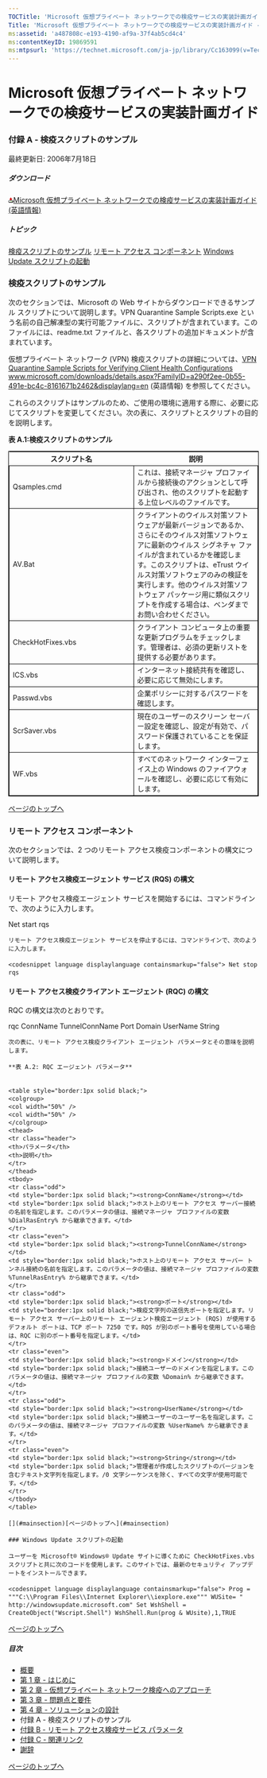 ```yaml
---
TOCTitle: 'Microsoft 仮想プライベート ネットワークでの検疫サービスの実装計画ガイド - 付録 A'
Title: 'Microsoft 仮想プライベート ネットワークでの検疫サービスの実装計画ガイド - 付録 A'
ms:assetid: 'a487808c-e193-4190-af9a-37f4ab5cd4c4'
ms:contentKeyID: 19869591
ms:mtpsurl: 'https://technet.microsoft.com/ja-jp/library/Cc163099(v=TechNet.10)'
---
```


Microsoft 仮想プライベート ネットワークでの検疫サービスの実装計画ガイド
=======================================================================

### 付録 A - 検疫スクリプトのサンプル

最終更新日: 2006年7月18日

##### ダウンロード

[![](images/Cc163099.icon_exe(ja-jp,TechNet.10).gif)Microsoft 仮想プライベート ネットワークでの検疫サービスの実装計画ガイド (英語情報)](http://go.microsoft.com/fwlink/?linkid=41308)

##### トピック

[](#ecaa)[検疫スクリプトのサンプル](#ecaa)
[](#ebaa)[リモート アクセス コンポーネント](#ebaa)
[](#eaaa)[Windows Update スクリプトの起動](#eaaa)

### 検疫スクリプトのサンプル

次のセクションでは、Microsoft の Web サイトからダウンロードできるサンプル スクリプトについて説明します。VPN Quarantine Sample Scripts.exe という名前の自己解凍型の実行可能ファイルに、スクリプトが含まれています。このファイルには、readme.txt ファイルと、各スクリプトの追加ドキュメントが含まれています。

仮想プライベート ネットワーク (VPN) 検疫スクリプトの詳細については、[VPN Quarantine Sample Scripts for Verifying Client Health Configurations](http://www.microsoft.com/downloads/details.aspx?familyid=a290f2ee-0b55-491e-bc4c-8161671b2462&displaylang=en) www.microsoft.com/downloads/details.aspx?FamilyID=a290f2ee-0b55-491e-bc4c-8161671b2462&displaylang=en (英語情報) を参照してください。

これらのスクリプトはサンプルのため、ご使用の環境に適用する際に、必要に応じてスクリプトを変更してください。次の表に、スクリプトとスクリプトの目的を説明します。

**表 A.1:検疫スクリプトのサンプル**

 
<table style="border:1px solid black;">
<colgroup>
<col width="50%" />
<col width="50%" />
</colgroup>
<thead>
<tr class="header">
<th>スクリプト名</th>
<th>説明</th>
</tr>
</thead>
<tbody>
<tr class="odd">
<td style="border:1px solid black;">Qsamples.cmd</td>
<td style="border:1px solid black;">これは、接続マネージャ プロファイルから接続後のアクションとして呼び出され、他のスクリプトを起動する上位レベルのファイルです。</td>
</tr>
<tr class="even">
<td style="border:1px solid black;">AV.Bat</td>
<td style="border:1px solid black;">クライアントのウイルス対策ソフトウェアが最新バージョンであるか、さらにそのウイルス対策ソフトウェアに最新のウイルス シグネチャ ファイルが含まれているかを確認します。このスクリプトは、eTrust ウイルス対策ソフトウェアのみの検証を実行します。他のウイルス対策ソフトウェア パッケージ用に類似スクリプトを作成する場合は、ベンダまでお問い合わせください。</td>
</tr>
<tr class="odd">
<td style="border:1px solid black;">CheckHotFixes.vbs</td>
<td style="border:1px solid black;">クライアント コンピュータ上の重要な更新プログラムをチェックします。管理者は、必須の更新リストを提供する必要があります。</td>
</tr>
<tr class="even">
<td style="border:1px solid black;">ICS.vbs</td>
<td style="border:1px solid black;">インターネット接続共有を確認し、必要に応じて無効にします。</td>
</tr>
<tr class="odd">
<td style="border:1px solid black;">Passwd.vbs</td>
<td style="border:1px solid black;">企業ポリシーに対するパスワードを確認します。</td>
</tr>
<tr class="even">
<td style="border:1px solid black;">ScrSaver.vbs</td>
<td style="border:1px solid black;">現在のユーザーのスクリーン セーバー設定を確認し、設定が有効で、パスワード保護されていることを保証します。</td>
</tr>
<tr class="odd">
<td style="border:1px solid black;">WF.vbs</td>
<td style="border:1px solid black;">すべてのネットワーク インターフェイス上の Windows のファイアウォールを確認し、必要に応じて有効にします。</td>
</tr>
</tbody>
</table>
  
[](#mainsection)[ページのトップへ](#mainsection)
  
### リモート アクセス コンポーネント
  
次のセクションでは、2 つのリモート アクセス検疫コンポーネントの構文について説明します。
  
#### リモート アクセス検疫エージェント サービス (RQS) の構文
  
リモート アクセス検疫エージェント サービスを開始するには、コマンドラインで、次のように入力します。
  
<codesnippet language displaylanguage containsmarkup="false"> Net start rqs  
```  
リモート アクセス検疫エージェント サービスを停止するには、コマンドラインで、次のように入力します。
  
<codesnippet language displaylanguage containsmarkup="false"> Net stop rqs  
```  
#### リモート アクセス検疫クライアント エージェント (RQC) の構文
  
RQC の構文は次のとおりです。
  
<codesnippet language displaylanguage containsmarkup="false"> rqc ConnName TunnelConnName Port Domain UserName String  
```  
次の表に、リモート アクセス検疫クライアント エージェント パラメータとその意味を説明します。
  
**表 A.2: RQC エージェント パラメータ**

 
<table style="border:1px solid black;">
<colgroup>
<col width="50%" />
<col width="50%" />
</colgroup>
<thead>
<tr class="header">
<th>パラメータ</th>
<th>説明</th>
</tr>
</thead>
<tbody>
<tr class="odd">
<td style="border:1px solid black;"><strong>ConnName</strong></td>
<td style="border:1px solid black;">ホスト上のリモート アクセス サーバー接続の名前を指定します。このパラメータの値は、接続マネージャ プロファイルの変数 %DialRasEntry% から継承できます。</td>
</tr>
<tr class="even">
<td style="border:1px solid black;"><strong>TunnelConnName</strong></td>
<td style="border:1px solid black;">ホスト上のリモート アクセス サーバー トンネル接続の名前を指定します。このパラメータの値は、接続マネージャ プロファイルの変数 %TunnelRasEntry% から継承できます。</td>
</tr>
<tr class="odd">
<td style="border:1px solid black;"><strong>ポート</strong></td>
<td style="border:1px solid black;">検疫文字列の送信先ポートを指定します。リモート アクセス サーバー上のリモート エージェント検疫エージェント (RQS) が使用するデフォルト ポートは、TCP ポート 7250 です。RQS が別のポート番号を使用している場合は、RQC に別のポート番号を指定します。</td>
</tr>
<tr class="even">
<td style="border:1px solid black;"><strong>ドメイン</strong></td>
<td style="border:1px solid black;">接続ユーザーのドメインを指定します。このパラメータの値は、接続マネージャ プロファイルの変数 %Domain% から継承できます。</td>
</tr>
<tr class="odd">
<td style="border:1px solid black;"><strong>UserName</strong></td>
<td style="border:1px solid black;">接続ユーザーのユーザー名を指定します。このパラメータの値は、接続マネージャ プロファイルの変数 %UserName% から継承できます。</td>
</tr>
<tr class="even">
<td style="border:1px solid black;"><strong>String</strong></td>
<td style="border:1px solid black;">管理者が作成したスクリプトのバージョンを含むテキスト文字列を指定します。/0 文字シーケンスを除く、すべての文字が使用可能です。</td>
</tr>
</tbody>
</table>
  
[](#mainsection)[ページのトップへ](#mainsection)
  
### Windows Update スクリプトの起動
  
ユーザーを Microsoft® Windows® Update サイトに導くために CheckHotFixes.vbs スクリプトと共に次のコードを使用します。このサイトでは、最新のセキュリティ アップデートをインストールできます。
  
<codesnippet language displaylanguage containsmarkup="false"> Prog = """C:\\Program Files\\Internet Explorer\\iexplore.exe""" WUSite= " http://windowsupdate.microsoft.com" Set WshShell = CreateObject("Wscript.Shell") WshShell.Run(prog & WUsite),1,TRUE  
```  
[](#mainsection)[ページのトップへ](#mainsection)
  
##### 目次
  
-   [概要](https://technet.microsoft.com/ja-jp/library/40028620-c153-4851-bf15-d79d55d056bd(v=TechNet.10))  
-   [第 1 章 - はじめに](https://technet.microsoft.com/ja-jp/library/b0912680-7a6d-43ac-92d0-cea6dcc8a063(v=TechNet.10))  
-   [第 2 章 - 仮想プライベート ネットワーク検疫へのアプローチ](https://technet.microsoft.com/ja-jp/library/3ea09caf-8833-439b-be0c-039e639659b2(v=TechNet.10))  
-   [第 3 章 - 問題点と要件](https://technet.microsoft.com/ja-jp/library/c43cc580-e002-49f5-bbd0-4e27a3de16cf(v=TechNet.10))  
-   [第 4 章 - ソリューションの設計](https://technet.microsoft.com/ja-jp/library/7e20ac7b-c15a-4cab-9ca2-91f155b818ab(v=TechNet.10))  
-   付録 A - 検疫スクリプトのサンプル  
-   [付録 B - リモート アクセス検疫サービス パラメータ](https://technet.microsoft.com/ja-jp/library/5f5b92bf-e8dc-4f83-9322-f7eaa27e306a(v=TechNet.10))  
-   [付録 C - 関連リンク](https://technet.microsoft.com/ja-jp/library/d59eca38-6dd3-4576-9ba9-70cca609bcae(v=TechNet.10))  
-   [謝辞](https://technet.microsoft.com/ja-jp/library/00b4b7ee-825b-4b0d-bda3-b6f040115c24(v=TechNet.10))
  
[](#mainsection)[ページのトップへ](#mainsection)
